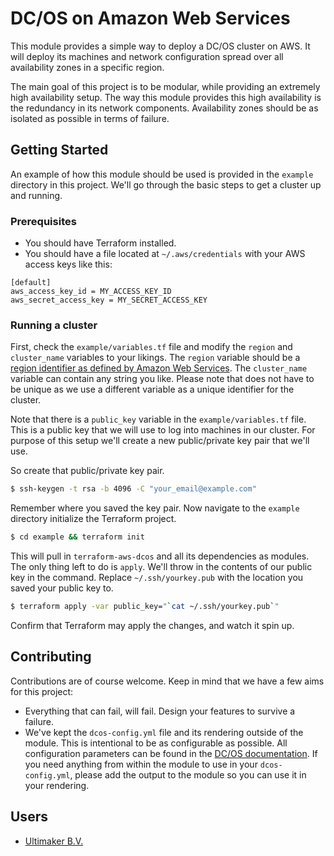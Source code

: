 # DC/OS on Amazon Web Services

This module provides a simple way to deploy a DC/OS cluster on AWS. It will deploy its 
machines and network configuration spread over all availability zones in a specific region.

The main goal of this project is to be modular, while providing an extremely high availability
setup. The way this module provides this high availability is the redundancy in its network
components. Availability zones should be as isolated as possible in terms of failure. 

## Getting Started

An example of how this module should be used is provided in the `example` directory in this 
project. We'll go through the basic steps to get a cluster up and running.

### Prerequisites 
- You should have Terraform installed.
- You should have a file located at `~/.aws/credentials` with your AWS access keys like this:
```
[default]
aws_access_key_id = MY_ACCESS_KEY_ID
aws_secret_access_key = MY_SECRET_ACCESS_KEY
```

### Running a cluster

First, check the `example/variables.tf` file and modify the `region` and `cluster_name` variables to your likings. 
The `region` variable should be a [region identifier as defined by Amazon Web Services](http://docs.aws.amazon.com/general/latest/gr/rande.html#ec2_region).
The `cluster_name` variable can contain any string you like. Please note that does not have to be unique
as we use a different variable as a unique identifier for the cluster.

Note that there is a `public_key` variable in the `example/variables.tf` file. This is a public key that
we will use to log into machines in our cluster. For purpose of this setup we'll create a new public/private
key pair that we'll use.

So create that public/private key pair.

```bash
$ ssh-keygen -t rsa -b 4096 -C "your_email@example.com"
```

Remember where you saved the key pair. Now navigate to the `example` directory initialize the Terraform project.

```bash
$ cd example && terraform init
```

This will pull in `terraform-aws-dcos` and all its dependencies as modules. The only thing left to do is `apply`. We'll
throw in the contents of our public key in the command. Replace `~/.ssh/yourkey.pub` with the location you saved
your public key to.

```bash
$ terraform apply -var public_key="`cat ~/.ssh/yourkey.pub`"
```

Confirm that Terraform may apply the changes, and watch it spin up.

## Contributing

Contributions are of course welcome. Keep in mind that we have a few aims for this project:

- Everything that can fail, will fail. Design your features to survive a failure.
- We've kept the `dcos-config.yml` file and its rendering outside of the module. This is intentional 
to be as configurable as possible. All configuration parameters can be found in the 
[DC/OS documentation](https://dcos.io/docs/1.10/installing/custom/configuration/configuration-parameters/). 
If you need anything from within the module to use in your `dcos-config.yml`, please add the output to 
the module so you can use it in your rendering.

## Users

- [Ultimaker B.V.](https://ultimaker.com)
